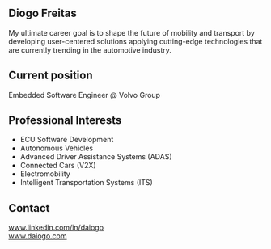 ## Diogo Freitas
My ultimate career goal is to shape the future of mobility and transport by developing user-centered solutions applying cutting-edge technologies that are currently trending in the automotive industry.

## Current position
Embedded Software Engineer @ Volvo Group

## Professional Interests
- ECU Software Development
- Autonomous Vehicles
- Advanced Driver Assistance Systems (ADAS)
- Connected Cars (V2X)
- Electromobility
- Intelligent Transportation Systems (ITS)

## Contact
www.linkedin.com/in/daiogo  
www.daiogo.com  
